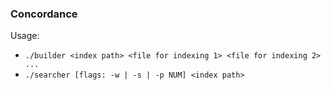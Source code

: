 ### Concordance

Usage:
* `./builder <index path> <file for indexing 1> <file for indexing 2> ...`
* `./searcher [flags: -w | -s | -p NUM] <index path>`
